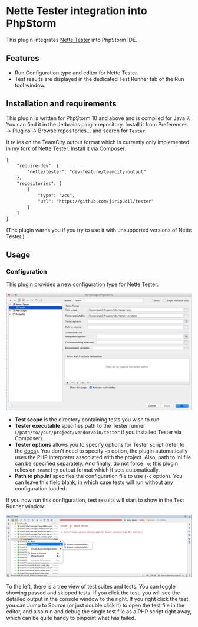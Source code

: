 # Nette Tester integration into PhpStorm

This plugin integrates [Nette Tester](https://tester.nette.org) into PhpStorm IDE.


## Features

- Run Configuration type and editor for Nette Tester.
- Test results are displayed in the dedicated Test Runner tab of the Run tool window.


## Installation and requirements

This plugin is written for PhpStorm 10 and above and is compiled for Java 7. You can find it in the Jetbrains plugin repository. Install it from Preferences → Plugins → Browse repositories... and search for `Tester`.

It relies on the TeamCity output format which is currently only implemented in my fork of Nette Tester. Install it via Composer:

```
{
    "require-dev": {
        "nette/tester": "dev-feature/teamcity-output"
    },
    "repositories": [
        {
            "type": "vcs",
            "url": "https://github.com/jiripudil/tester"
        }
    ]
}
```

(The plugin warns you if you try to use it with unsupported versions of Nette Tester.)


## Usage

### Configuration

This plugin provides a new configuration type for Nette Tester:

![Run configuration](doc/run_configuration.png)

- **Test scope** is the directory containing tests you wish to run.
- **Tester executable** specifies path to the Tester runner (`/path/to/your/project/vendor/bin/tester` if you installed Tester via Composer).
- **Tester options** allows you to specify options for Tester script (refer to the [docs](https://tester.nette.org/en/)). You don't need to specify `-p` option, the plugin automatically uses the PHP interpreter associated with the project. Also, path to ini file can be specified separately. And finally, do not force `-o`; this plugin relies on `teamcity` output format which it sets automatically.
- **Path to php.ini** specifies the configuration file to use (`-c` option). You can leave this field blank, in which case tests will run without any configuration loaded.

If you now run this configuration, test results will start to show in the Test Runner window:

![Test results](doc/test_results.png)

To the left, there is a tree view of test suites and tests. You can toggle showing passed and skipped tests. If you click the test, you will see the detailed output in the console window to the right. If you right click the test, you can Jump to Source (or just double click it) to open the test file in the editor, and also run and debug the single test file as a PHP script right away, which can be quite handy to pinpoint what has failed.
